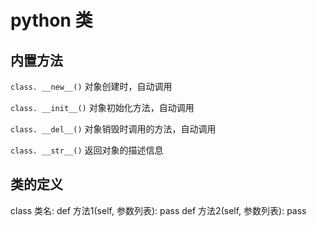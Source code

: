 # python 类

## 内置方法

`class. __new__()`
对象创建时，自动调用

`class. __init__()`
对象初始化方法，自动调用

`class. __del__()`
对象销毁时调用的方法，自动调用

`class. __str__()`
返回对象的描述信息

## 类的定义

class 类名:
def 方法1(self, 参数列表):
pass
def 方法2(self, 参数列表):
pass















